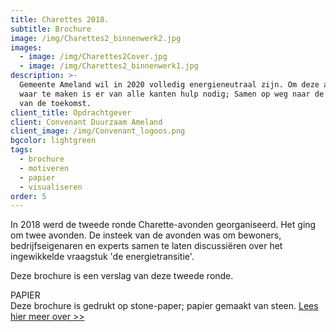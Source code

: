 ```yaml
---
title: Charettes 2018.
subtitle: Brochure
image: /img/Charettes2_binnenwerk2.jpg
images:
  - image: /img/Charettes2Cover.jpg
  - image: /img/Charettes2_binnenwerk1.jpg
description: >-
  Gemeente Ameland wil in 2020 volledig energieneutraal zijn. Om deze ambitie
  waar te maken is er van alle kanten hulp nodig; Samen op weg naar de energie
  van de toekomst.
client_title: Opdrachtgever
client: Convenant Duurzaam Ameland
client_image: /img/Convenant_logoos.png
bgcolor: lightgreen
tags:
  - brochure
  - motiveren
  - papier
  - visualiseren
order: 5
---
```


In 2018 werd de tweede ronde Charette-avonden georganiseerd. Het ging om twee avonden. De insteek van de avonden was om bewoners, bedrijfseigenaren en experts samen te laten discussi&euml;ren over het ingewikkelde vraagstuk 'de energietransitie'.&nbsp;

Deze brochure is een verslag van deze tweede ronde.&nbsp;

PAPIER<br>Deze brochure is gedrukt op stone-paper; papier gemaakt van steen. [Lees hier meer over &gt;&gt;](/blogs/blog-steen-en-tomaatpapier/)